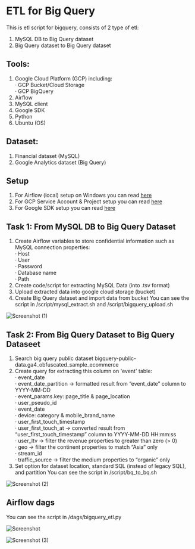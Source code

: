 # ETL for Big Query

This is etl script for bigquery, consists of 2 type of etl:
1. MySQL DB to Big Query dataset
2. Big Query dataset to Big Query dataset

## Tools:
1. Google Cloud Platform (GCP) including: <br />
  · GCP Bucket/Cloud Storage <br />
  · GCP BigQuery <br />
2. Airflow
3. MySQL client
4. Google SDK
5. Python
6. Ubuntu (OS)

## Dataset:
1. Financial dataset (MySQL)
2. Google Analytics dataset (Big Query)

## Setup
1. For Airflow (local) setup on Windows you can read [here](https://github.com/iqbalhanif/airflow-etl-local)
2. For GCP Service Account & Project setup you can read [here](https://github.com/iqbalhanif/airflow-etl-gcp)
3. For Google SDK setup you can read [here](https://github.com/iqbalhanif/ge-data-quality)

## Task 1: From MySQL DB to Big Query Dataset
1. Create Airflow variables to store confidential information such as MySQL connection properties: <br />
   · Host <br />
   · User <br />
   · Password <br />
   · Database name <br />
   · Path <br />
2. Create code/script for extracting MySQL Data (into .tsv format)
3. Upload extracted data into google cloud storage (bucket)
4. Create Big Query dataset and import data from bucket
You can see the script in /script/mysql_extract.sh and /script/bigquery_upload.sh

![Screenshot (1)](https://user-images.githubusercontent.com/18484807/143806052-10e1f8b4-488a-4a52-be01-cef9fa418b47.png)


## Task 2: From Big Query Dataset to Big Query Dataseet
1. Search big query public dataset bigquery-public-data.ga4_obfuscated_sample_ecommerce
2. Create query for extracting this column on 'event' table: <br />
   · event_date <br />
   · event_date_partition -> formatted result from “event_date” column to YYYY-MM-DD  <br />
   · event_params.key: page_title & page_location <br />
   · user_pseudo_id <br />
   · event_date <br />
   · device: category & mobile_brand_name <br />
   · user_first_touch_timestamp  <br />
   · user_first_touch_at -> converted result from “user_first_touch_timestamp” column to YYYY-MM-DD HH:mm:ss <br />
   · user_ltv -> filter the revenue properties to greater than zero (> 0) <br />
   · geo -> filter the continent properties to match “Asia” only <br />
   · stream_id <br />
   · traffic_source -> filter the medium properties to “organic” only <br />
3. Set option for dataset location, standard SQL (instead of legacy SQL), and partition
You can see the script in /script/bq_to_bq.sh

![Screenshot (2)](https://user-images.githubusercontent.com/18484807/143806065-220b3e2a-1334-438d-9da9-406a3bd53e13.png)


## Airflow dags
You can see the script in /dags/bigquery_etl.py

![Screenshot](https://user-images.githubusercontent.com/18484807/143806168-aa95e2a5-9c4d-4362-992c-ba0f5716d567.png)

![Screenshot (3)](https://user-images.githubusercontent.com/18484807/143806177-0171be7e-b9dc-4b54-8b65-0f57169d77fc.png)
